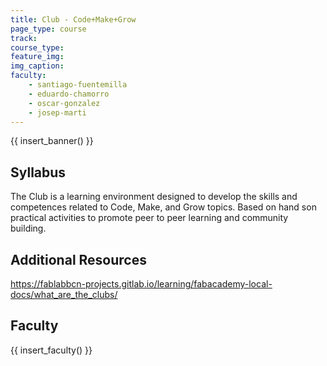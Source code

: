 ```yaml
---
title: Club - Code+Make+Grow
page_type: course
track:
course_type:
feature_img: 
img_caption: 
faculty: 
    - santiago-fuentemilla
    - eduardo-chamorro
    - oscar-gonzalez
    - josep-marti
---
```


{{ insert_banner() }}

## Syllabus

The Club is a learning environment designed to develop the skills and competences related to Code, Make, and Grow topics. Based on hand son practical activities to promote peer to peer learning and community building.

## Additional Resources

https://fablabbcn-projects.gitlab.io/learning/fabacademy-local-docs/what_are_the_clubs/

## Faculty

{{ insert_faculty() }}